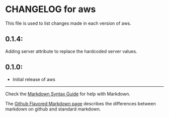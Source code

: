 # CHANGELOG for aws

This file is used to list changes made in each version of aws.

## 0.1.4:
Adding server attribute to replace the hardcoded server values.
## 0.1.0:

* Initial release of aws

- - -
Check the [Markdown Syntax Guide](http://daringfireball.net/projects/markdown/syntax) for help with Markdown.

The [Github Flavored Markdown page](http://github.github.com/github-flavored-markdown/) describes the differences between markdown on github and standard markdown.
